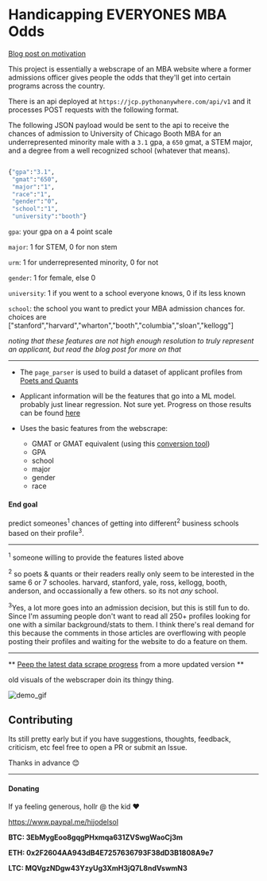 # Handicapping EVERYONES MBA Odds

[Blog post on motivation](https://andcomputers.io/bschool-webscrapes-and-machine-learning/)

This project is essentially a webscrape of an MBA website where a former admissions officer gives people the odds that they'll get into certain programs across the country. 

There is an api deployed at `https://jcp.pythonanywhere.com/api/v1` and it processes POST requests with the following format.

The following JSON payload would be sent to the api to receive  the chances of admission to University of Chicago Booth MBA for an underrepresented minority male with a `3.1` gpa, a `650` gmat, a STEM major, and a degree from a well recognized school (whatever that means).

```python

{"gpa":"3.1",
 "gmat":"650",
 "major":"1",
 "race":"1",
 "gender":"0",
 "school":"1",
 "university":"booth"}
```

`gpa`: your gpa on a 4 point scale

`major`: 1 for STEM, 0 for non stem

`urm`: 1 for underrepresented minority, 0 for not

`gender`: 1 for female, else 0

`university`: 1 if you went to a school everyone knows, 0 if its less known

`school`: the school you want to predict your MBA admission chances for. choices are ["stanford","harvard","wharton","booth","columbia","sloan","kellogg"]

_noting that these features are not high enough resolution to truly represent an applicant, but read the blog post for more on that_

-------------------------------------------------------------

- The `page_parser` is used to build a dataset of applicant profiles from [Poets and Quants](http://poetsandquants.com/2017/05/30/handicapping-your-elite-mba-odds-18/5/)

- Applicant information will be the features that go into a ML model. probably just linear regression. Not sure yet. 
  Progress on those results can be found [here](/machine_learning/README.md)

- Uses the basic features from the webscrape:
  - GMAT or GMAT equivalent (using this [conversion tool](https://github.com/weAllWeGot/gre_to_gmat))
  - GPA
  - school
  - major
  - gender
  - race
  
#### End goal

predict someones<sup>1</sup> chances of getting into different<sup>2</sup> business schools based on their profile<sup>3</sup>.

_____
 
 <sup>1</sup> someone willing to provide the features listed above
 
 <sup>2</sup> so poets & quants or their readers really only seem to be interested in the same 6 or 7 schooles. harvard, stanford, yale, ross, kellogg, booth, anderson, and occassionally a few others. so its not *any* school.
 
 <sup>3</sup>Yes, a lot more goes into an admission decision, but this is still fun to do. Since I'm assuming people don't want to read all 250+ profiles looking for one with a similar background/stats to them. I think there's real demand for this because the comments in those articles are overflowing with people posting their profiles and waiting for the website to do a feature on them.
 
_________
 
 ** [Peep the latest data scrape progress](data_out/pq_data_4_24_18.csv) from a more updated version **

old visuals of the webscraper doin its thingy thing.


![demo_gif](http://g.recordit.co/WuFYYsQ4uw.gif)




## Contributing

Its still pretty early but if you have suggestions, thoughts, feedback, criticism, etc feel free to open a PR or submit an Issue. 

Thanks in advance :blush:

--------------------------------------------------------------------------

#### Donating

If ya feeling generous, hollr @ the kid :heart:

https://www.paypal.me/hijodelsol

**BTC: 3EbMygEoo8gqgPHxmqa631ZVSwgWaoCj3m**

**ETH: 0x2F2604AA943dB4E7257636793F38dD3B1808A9e7**

**LTC: MQVgzNDgw43YzyUg3XmH3jQ7L8ndVswmN3**
